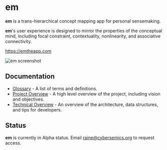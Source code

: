 # em

**em** is a trans-hierarchical concept mapping app for personal sensemaking.

**em**'s user experience is designed to mirror the properties of the conceptual mind, including focal constraint, contextuality, nonlinearity, and associative connectivity.

https://emtheapp.com

![em screenshot](https://github.com/cybersemics/em-proto/blob/dev/screenshot.gif?raw=true)

## Documentation

- [Glossary](https://github.com/cybersemics/em/wiki/Glossary) - A list of terms and definitions.
- [Project Overview](https://github.com/cybersemics/em/wiki/Project-Overview) - A high level overview of the project, including vision and objectives.
- [Technical Overview](https://github.com/cybersemics/em/wiki/Technical-Overview) - An overview of the architecture, data structures, and tips for developers.

## Status

**em** is currently in Alpha status. Email raine@cybersemics.org to request access.
